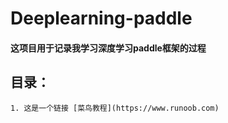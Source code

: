 # Deeplearning-paddle
#### 这项目用于记录我学习深度学习paddle框架的过程
## 目录：
	1. 这是一个链接 [菜鸟教程](https://www.runoob.com)
  
